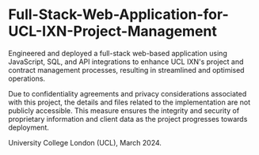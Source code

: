 # Full-Stack-Web-Application-for-UCL-IXN-Project-Management
Engineered and deployed a full-stack web-based application using JavaScript, SQL, and API integrations to enhance UCL IXN's project and contract management processes, resulting in streamlined and optimised operations.

Due to confidentiality agreements and privacy considerations associated with this project, the details and files related to the implementation are not publicly accessible. This measure ensures the integrity and security of proprietary information and client data as the project progresses towards deployment.

University College London (UCL), March 2024.

